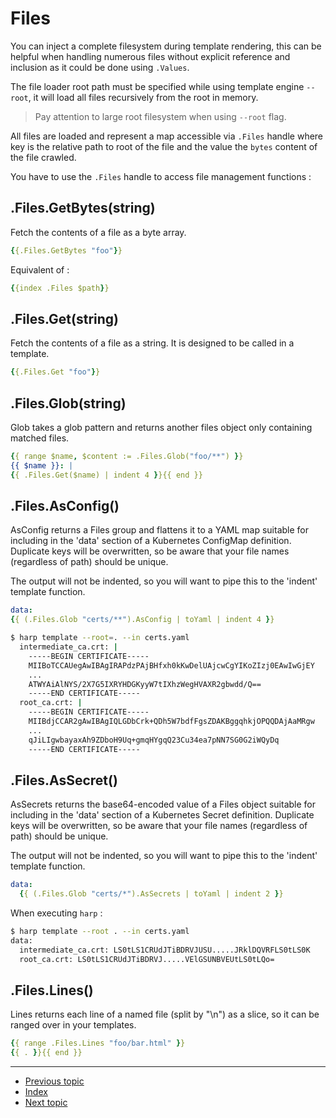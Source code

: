 # Files

You can inject a complete filesystem during template rendering, this can be
helpful when handling numerous files without explicit reference and inclusion as
it could be done using `.Values`.

The file loader root path must be specified while using template engine `--root`,
it will load all files recursively from the root in memory.

> Pay attention to large root filesystem when using `--root` flag.

All files are loaded and represent a map accessible via `.Files` handle where
key is the relative path to root of the file and the value the `bytes` content
of the file crawled.

You have to use the `.Files` handle to access file management functions :

## .Files.GetBytes(string)

Fetch the contents of a file as a byte array.

```yaml
{{.Files.GetBytes "foo"}}
```

Equivalent of :

```yaml
{{index .Files $path}}
```

## .Files.Get(string)

Fetch the contents of a file as a string. It is designed to be called in a
template.

```yaml
{{.Files.Get "foo"}}
```

## .Files.Glob(string)

Glob takes a glob pattern and returns another files object only containing
matched  files.

```yaml
{{ range $name, $content := .Files.Glob("foo/**") }}
{{ $name }}: |
{{ .Files.Get($name) | indent 4 }}{{ end }}
```

## .Files.AsConfig()

AsConfig returns a Files group and flattens it to a YAML map suitable for
including in the 'data' section of a Kubernetes ConfigMap definition.
Duplicate keys will be overwritten, so be aware that your file names
(regardless of path) should be unique.

The output will not be indented, so you will want to pipe this to the
'indent' template function.

```yaml
data:
{{ (.Files.Glob "certs/**").AsConfig | toYaml | indent 4 }}
```

```sh
$ harp template --root=. --in certs.yaml
  intermediate_ca.crt: |
    -----BEGIN CERTIFICATE-----
    MIIBoTCCAUegAwIBAgIRAPdzPAjBHfxh0kKwDelUAjcwCgYIKoZIzj0EAwIwGjEY
    ...
    ATWYAiAlNYS/2X7G5IXRYHDGKyyW7tIXhzWegHVAXR2gbwdd/Q==
    -----END CERTIFICATE-----
  root_ca.crt: |
    -----BEGIN CERTIFICATE-----
    MIIBdjCCAR2gAwIBAgIQLGDbCrk+QDh5W7bdfFgsZDAKBggqhkjOPQQDAjAaMRgw
    ...
    qJiLIgwbayaxAh9ZDboH9Uq+gmqHYgqQ23Cu34ea7pNN7SG0G2iWQyDq
    -----END CERTIFICATE-----
```

## .Files.AsSecret()

AsSecrets returns the base64-encoded value of a Files object suitable for
including in the 'data' section of a Kubernetes Secret definition.
Duplicate keys will be overwritten, so be aware that your file names
(regardless of path) should be unique.

The output will not be indented, so you will want to pipe this to the
'indent' template function.

```yaml
data:
  {{ (.Files.Glob "certs/*").AsSecrets | toYaml | indent 2 }}
```

When executing `harp` :

```sh
$ harp template --root . --in certs.yaml
data:
  intermediate_ca.crt: LS0tLS1CRUdJTiBDRVJUSU.....JRklDQVRFLS0tLS0K
  root_ca.crt: LS0tLS1CRUdJTiBDRVJ.....VElGSUNBVEUtLS0tLQo=
```

## .Files.Lines()

Lines returns each line of a named file (split by "\n") as a slice, so it can
be ranged over in your templates.

```yaml
{{ range .Files.Lines "foo/bar.html" }}
{{ . }}{{ end }}
```

---

* [Previous topic](4-values.md)
* [Index](../)
* [Next topic](6-lists-and-maps.md)
